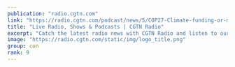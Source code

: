 ```yaml
---
publication: "radio.cgtn.com"
link: "https://radio.cgtn.com/podcast/news/5/COP27-Climate-funding-or-more-disappointment-for-Africa/2704806"
title: "Live Radio, Shows & Podcasts | CGTN Radio"
excerpt: "Catch the latest radio news with CGTN Radio and listen to our trending podcasts wherever you are!"
image: "https://radio.cgtn.com/static/img/logo_title.png"
group: con
rank: 9
---
```

